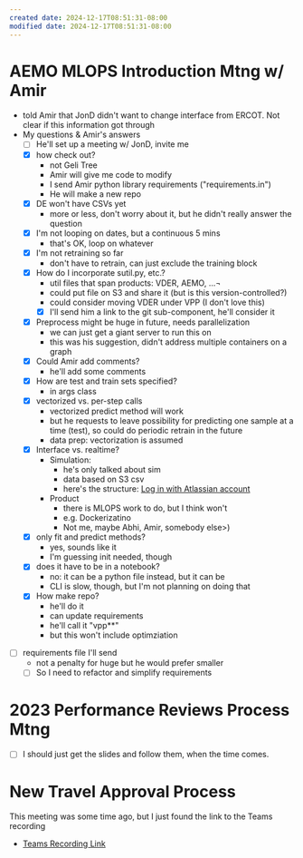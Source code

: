 ```yaml
---
created date: 2024-12-17T08:51:31-08:00
modified date: 2024-12-17T08:51:31-08:00
---
```

# AEMO MLOPS Introduction Mtng w/ Amir
- told Amir that JonD didn't want to change interface from ERCOT.  Not clear if this information got through
-  My questions & Amir's answers
	- [ ] He'll set up a meeting w/ JonD, invite me
	- [x] how check out?
		- not Geli Tree
		- Amir will give me code to modify
		- I send Amir python library requirements ("requirements.in")
		- He will make a new repo
	- [x] DE won't have CSVs yet
		- more or less, don't worry about it, but he didn't really answer the question
	- [x] I'm not looping on dates, but a continuous 5 mins
		- that's OK, loop on whatever
	- [x] I'm not retraining so far
		- don't have to retrain, can just exclude the training block
	- [x] How do I incorporate sutil.py, etc.?
		- util files that span products: VDER, AEMO, ...¬
		- could put file on S3 and share it (but is this version-controlled?)
		- could consider moving VDER under VPP (I don't love this)
		- [x] I'll send him a link to the git sub-component, he'll consider it
	- [x] Preprocess might be huge in future, needs parallelization
		- we can just get a giant server to run this on
		- this was his suggestion, didn't address multiple containers on a graph
	- [x] Could Amir add comments?
		- he'll add some comments
	- [x] How are test and train sets specified?
		- in args class
	- [x] vectorized vs. per-step calls
		- vectorized predict method will work
		- but he requests to leave possibility for predicting one sample at a time (test), so could do periodic retrain in the future
		- data prep: vectorization is assumed
	- [x] Interface vs. realtime?
		- Simulation: 
			- he's only talked about sim
			- data based on S3 csv
			- here's the structure: [Log in with Atlassian account](https://growingenergylabs.atlassian.net/wiki/spaces/analytics/pages/8755576841/Folder+structure+and+file+schema+for+exposing+Forecasting+results+to+Simulations+on+AWS+S3)		
		- Product
			- there is MLOPS work to do, but I think won't
			- e.g. Dockerizatino
			- Not me, maybe Abhi, Amir, somebody else>)			
	- [x] only fit and predict methods?
		- yes, sounds like it
		- I'm guessing init needed, though
	- [x] does it have to be in a notebook?
		- no: it can be a python file instead, but it can be
		- CLI is slow, though, but I'm not planning on doing that
	- [x] How make repo?
		- he'll do it
		- can update requirements
		- he'll call it "vpp**" 
		- but this won't include optimziation
- [ ] requirements file I'll send
	- not a penalty for huge but he would prefer smaller
	- [ ] So I need to refactor and simplify requirements
# 2023 Performance Reviews Process Mtng
- [ ] I should just get the slides and follow them, when the time comes.
# New Travel Approval Process
This meeting was some time ago, but I just found the link to the Teams recording
- [Teams Recording Link](https://appriver3651001394-my.sharepoint.com/:v:/g/personal/antonia_brewer_us_q-cells_com/EXIlu_MeeY9Eqexcrzm9ECABv37gFOD0xQJbUkH2IA7DIw?referrer=Teams.TEAMS-ELECTRON&referrerScenario=MeetingChicletGetLink.view.view)